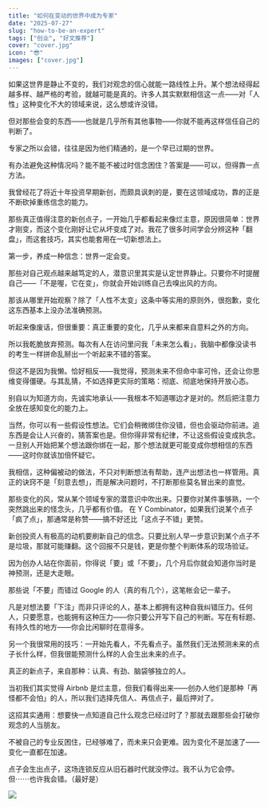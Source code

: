 ```yaml
---
title: "如何在变动的世界中成为专家"
date: "2025-07-27"
slug: "how-to-be-an-expert"
tags: ["创业", "好文推荐"]
cover: "cover.jpg"
icon: "😎"
images: ["cover.jpg"]
---
```

如果这世界是静止不变的，我们对观念的信心就能一路线性上升。某个想法经得起越多样、越严格的考验，就越可能是真的。许多人其实默默相信这一点——对「人性」这种变化不大的领域来说，这么想或许没错。



但对那些会变的东西——也就是几乎所有其他事物——你就不能再这样信任自己的判断了。



专家之所以会错，往往是因为他们精通的，是一个早已过期的世界。



有办法避免这种情况吗？能不能不被过时信念困住？答案是——可以，但得靠一点方法。



我曾经花了将近十年投资早期新创，而颇具讽刺的是，要在这领域成功，靠的正是不断砍掉重练信念的能力。



那些真正值得注意的新创点子，一开始几乎都看起来像烂主意，原因很简单：世界才刚变，而这个变化刚好让它从坏变成了对。我花了很多时间学会分辨这种「翻盘」，而这套技巧，其实也能套用在一切新想法上。



第一步，养成一种信念：世界一定会变。



那些对自己观点越来越笃定的人，潜意识里其实是认定世界静止。只要你不时提醒自己——「不是喔，它在变」，你就会开始训练自己去嗅出风的方向。



那该从哪里开始观察？除了「人性不太变」这条中等实用的原则外，很抱歉，变化这东西基本上没办法准确预测。



听起来像废话，但很重要：真正重要的变化，几乎从来都来自意料之外的方向。



所以我乾脆放弃预测。每次有人在访问里问我「未来怎么看」，我脑中都像没读书的考生一样拼命乱掰出一个听起来不错的答案。



但这不是因为我懒。恰好相反——我觉得，预测未来不但命中率可怜，还会让你思维变得僵硬。与其乱猜，不如选择更实际的策略：彻底、彻底地保持开放心态。



别自以为知道方向，先诚实地承认——我根本不知道哪边才是对的。然后把注意力全放在感知变化的能力上。



当然，你可以有一些假设性想法。它们会稍微绑住你没错，但也会驱动你前进。追东西是会让人兴奋的，猜答案也是。但你得非常有纪律，不让这些假设变成执念。
一旦别人开始把某个想法跟你绑在一起，那个想法就更可能变成你想相信的东西——这时你就该加倍怀疑它。



我相信，这种偏被动的做法，不只对判断想法有帮助，连产出想法也一样管用。真正的诀窍不是「刻意去想」，而是解决问题时，不打断那些莫名冒出来的直觉。



那些变化的风，常从某个领域专家的潜意识中吹出来。只要你对某件事够熟，一个突然跳出来的怪念头，几乎都有价值。
在 Y Combinator，如果我们说某个点子「疯了点」，那通常是称赞——搞不好还比「这点子不错」更赞。



新创投资人有极高的动机要刷新自己的信念。只要比别人早一步意识到某个点子不是垃圾，那就可能赚翻。这个回报不只是钱，更是你整个判断体系的现场验证。



因为创办人站在你面前，你得说「要」或「不要」，几个月后你就会知道你当时是神预测，还是大走眼。



那些说「不要」而错过 Google 的人（真的有几个），这笔帐会记一辈子。



凡是对想法要「下注」而非只评论的人，基本上都拥有这种自我纠错压力。任何人，只要愿意，也能拥有这种压力——你只要公开写下自己的判断。写在有标题、有持久性的地方——你会比闲聊时在意得多。



另一个我很常用的技巧：一开始先看人，不先看点子。虽然我们无法预测未来的点子长什么样，但我很能预测什么样的人会生出未来的点子。



真正的新点子，来自那种：认真、有劲、脑袋够独立的人。



当初我们其实觉得 Airbnb 是烂主意，但我们看得出来——创办人他们是那种「再怪都不会怕」的人，所以我们选择先信人、再信点子，最后押对了。



这招其实通用：想要快一点知道自己什么观念已经过时了？那就去跟那些会打破你观念的人当朋友。



不被自己的专业反困住，已经够难了，而未来只会更难。因为变化不是加速了——变化一直都在加速。



点子会生出点子，这场连锁反应从旧石器时代就没停过。我不认为它会停。
但⋯⋯也许我会错。（最好是）




![](https://prod-files-secure.s3.us-west-2.amazonaws.com/112d0858-5090-4d34-a606-b75eb8d65fd2/46476355-9cf3-4e99-9b7a-3531bc426380/1000202064.png?X-Amz-Algorithm=AWS4-HMAC-SHA256&X-Amz-Content-Sha256=UNSIGNED-PAYLOAD&X-Amz-Credential=ASIAZI2LB466QJXWLTR3%2F20251031%2Fus-west-2%2Fs3%2Faws4_request&X-Amz-Date=20251031T010315Z&X-Amz-Expires=3600&X-Amz-Security-Token=IQoJb3JpZ2luX2VjEEEaCXVzLXdlc3QtMiJHMEUCIQCWra%2FesjC1%2BmqiOepN6fV7KVwDcJddGsSBLZsyDJHBuQIgG6RVc7t93POdwuQVG1GaDaRgC4VzCTVT2CpSPzao%2BYgqiAQI%2Bv%2F%2F%2F%2F%2F%2F%2F%2F%2F%2FARAAGgw2Mzc0MjMxODM4MDUiDCkjADlJAUlymtALASrcAwqKJr3WOfGpAk10MxMsVJUy0U29HRguG5SM0nSMmGSil1%2BAKOT7PD%2F5%2BDIaGbComrr1NGz9NTHr91ANT5txMUpntwwAaADWPJdcjT6S0VE9HHCrXs5RgN6zu31btSKTcWJKiGsI8WSAOv7rA2cHKfj8kHuZoLeQBZYCWV6jhySa0p%2FF2x9wWExWZU55oL1fe%2F3f5kWLwX06UACrKGGjCLAW3LtqjppvkizAuo3HyC4E%2BDxcq1RhNC5V8lXS%2Bi3WZB8zRHd%2FEkTxb0diKhpw4r%2FY3BJcDtond7A8DbwKljtNlwfDGDo3cLNaYV0mBkRYkX91tniHZ3S%2BrWQJGMX1p1jh0CZF2q%2Fje8BtQYe%2FrTLMusQ0KdzAi9QKy8JdoHLT8Px9dHcdrJEvdhpTRXjZolaNcEj%2BvMe8FeNZw59MHQuZNY1rEWYjDfFtuLXWiB3oIz2QSEWMrA8zF69C6J6kf%2F%2B7AvP6foqBT%2BhchY%2BdR4CyBCaWvs2PN9thoPUv7KfNXgKLPKFrmOftmi0jFM8xkKpFCbN5hZOmvgOzBzZ80C9JL8o94ehob9NG2Ju6SpjmeRng9quvw9uKwGCNUp5VWb12DNCzhNeEWs3vnNPpHiCOVXDXpUnBfk1U1NqzMIyUkMgGOqUBOIaqeS85rcTDxXNnMRuWZf7BXzKMOqGI6V8pnPDNuhH4WPD0TW8Wzb5%2F1NTpdJeuPlq42IKYfuWWUAm48A3DhnHifoz9o3ydra1qLbvNbMVtzBrsXG8nNwVDO6XSYK2HKmrr4K%2FIoILT8Y7xAOxMhrZTDbCEltmAnQEHfefMo0SsXs%2FohHPAAvQ793wClrp0YFQeEa%2FzRpuwMQu1RQcZJ9xcMHG%2F&X-Amz-Signature=786f706b361e2032e2420828c9bd1cb9ef5a151ff05387293ca53697f3eff6a1&X-Amz-SignedHeaders=host&x-amz-checksum-mode=ENABLED&x-id=GetObject)

